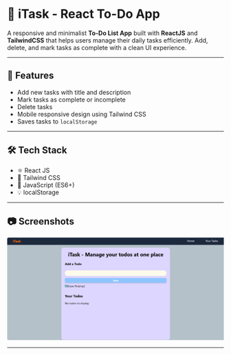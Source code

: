 # 📝 iTask - React To-Do App

A responsive and minimalist **To-Do List App** built with **ReactJS** and **TailwindCSS** that helps users manage their daily tasks efficiently. Add, delete, and mark tasks as complete with a clean UI experience.

---

## 🚀 Features

-  Add new tasks with title and description
-  Mark tasks as complete or incomplete
-  Delete tasks
-  Mobile responsive design using Tailwind CSS
-  Saves tasks to `localStorage`

---

## 🛠️ Tech Stack

- ⚛️ React JS
- 🎨 Tailwind CSS
- 🔧 JavaScript (ES6+)
- 💡 localStorage

---

## 📷 Screenshots

![iTask App Screenshot](./screenshots/todo-ui.png)  

---


